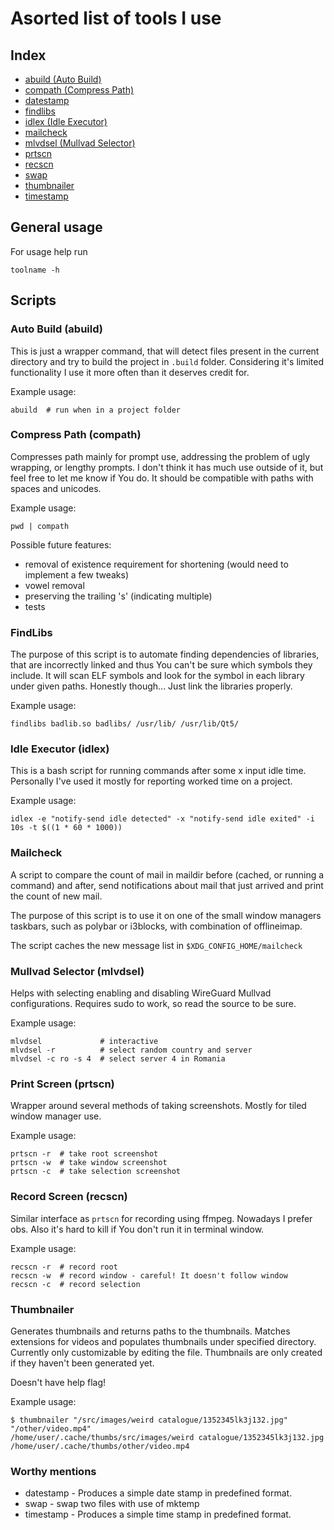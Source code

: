 # Asorted list of tools I use

## Index

* [abuild (Auto Build)](#auto-build-abuild)
* [compath (Compress Path)](#compress-path-compath)
* [datestamp](#worthy-mentions)
* [findlibs](#findlibs)
* [idlex (Idle Executor)](#idle-executor-idlex)
* [mailcheck](#mailcheck)
* [mlvdsel (Mullvad Selector)](#mullvad-selector-mlvdsel)
* [prtscn](#print-screen-prtscn)
* [recscn](#record-screen-recscn)
* [swap](#worthy-mentions)
* [thumbnailer](#thumbnailer)
* [timestamp](#worthy-mentions)

## General usage

For usage help run

    toolname -h

## Scripts

### Auto Build (abuild)

This is just a wrapper command, that will detect files present in the current directory and try to
build the project in `.build` folder. Considering it's limited functionality I use it more often
than it deserves credit for.

Example usage:

    abuild  # run when in a project folder

### Compress Path (compath)

Compresses path mainly for prompt use, addressing the problem of ugly wrapping, or lengthy prompts.
I don't think it has much use outside of it, but feel free to let me know if You do. It should be
compatible with paths with spaces and unicodes.

Example usage:

    pwd | compath

Possible future features:

* removal of existence requirement for shortening (would need to implement a few tweaks)
* vowel removal
* preserving the trailing 's' (indicating multiple)
* tests

### FindLibs

The purpose of this script is to automate finding dependencies of libraries, that are incorrectly
linked and thus You can't be sure which symbols they include. It will scan ELF symbols and look for
the symbol in each library under given paths. Honestly though... Just link the libraries properly.

Example usage:

    findlibs badlib.so badlibs/ /usr/lib/ /usr/lib/Qt5/

### Idle Executor (idlex)

This is a bash script for running commands after some x input idle time. Personally I've used it
mostly for reporting worked time on a project.

Example usage:

    idlex -e "notify-send idle detected" -x "notify-send idle exited" -i 10s -t $((1 * 60 * 1000))

### Mailcheck

A script to compare the count of mail in maildir before (cached, or running a command)
and after, send notifications about mail that just arrived and print the count
of new mail.

The purpose of this script is to use it on one of the small window managers
taskbars, such as polybar or i3blocks, with combination of offlineimap.

The script caches the new message list in `$XDG_CONFIG_HOME/mailcheck`

### Mullvad Selector (mlvdsel)

Helps with selecting enabling and disabling WireGuard Mullvad configurations. Requires sudo to work,
so read the source to be sure.

Example usage:

    mlvdsel             # interactive
    mlvdsel -r          # select random country and server
    mlvdsel -c ro -s 4  # select server 4 in Romania

### Print Screen (prtscn)

Wrapper around several methods of taking screenshots. Mostly for tiled window manager use.

Example usage:

    prtscn -r  # take root screenshot
    prtscn -w  # take window screenshot
    prtscn -c  # take selection screenshot

### Record Screen (recscn)

Similar interface as `prtscn` for recording using ffmpeg. Nowadays I prefer obs. Also it's hard to
kill if You don't run it in terminal window.

Example usage:

    recscn -r  # record root
    recscn -w  # record window - careful! It doesn't follow window
    recscn -c  # record selection

### Thumbnailer

Generates thumbnails and returns paths to the thumbnails. Matches extensions for videos and
populates thumbnails under specified directory. Currently only customizable by editing the file.
Thumbnails are only created if they haven't been generated yet.

Doesn't have help flag!

Example usage:

    $ thumbnailer "/src/images/weird catalogue/1352345lk3j132.jpg" "/other/video.mp4"
    /home/user/.cache/thumbs/src/images/weird catalogue/1352345lk3j132.jpg
    /home/user/.cache/thumbs/other/video.mp4

### Worthy mentions

* datestamp - Produces a simple date stamp in predefined format.
* swap - swap two files with use of mktemp
* timestamp - Produces a simple time stamp in predefined format.
